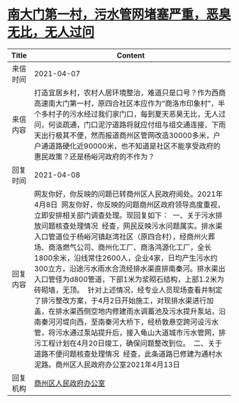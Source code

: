# <a href="http://www.shangluo.gov.cn/zmhd/ldxxxx.jsp?urltype=leadermail.LeaderMailContentUrl&wbtreeid=1112&leadermailid=7116">南大门第一村，污水管网堵塞严重，恶臭无比，无人过问</a>
| Title |                                                                                                                                                                                                                                      Content                                                                                                                                                                                                                                      |
|:-----:|-----------------------------------------------------------------------------------------------------------------------------------------------------------------------------------------------------------------------------------------------------------------------------------------------------------------------------------------------------------------------------------------------------------------------------------------------------------------------------------|
| 来信时间  | 2021-04-07                                                                                                                                                                                                                                                                                                                                                                                                                                                                        |
| 来信内容  | 打造宜居乡村，农村人居环境整治，难道只是口号？作为西商高速南大门第一村，原四合社区本应作为“商洛市印象村”，半个多村子的污水经过我们家门口，每到夏天恶臭无比，无人过问，何谈疏通，门口泥泞道路将就应付组与组交通连接，下雨天出行极其不便，然而报道商州区管网改造30000多米，户户通道路硬化近90000米，也不知道是社区不能享受政府的惠民政策？还是杨峪河政府的不作为？                                                                                                                                                                                                                                                                                            |
| 回复时间  | 2021-04-08                                                                                                                                                                                                                                                                                                                                                                                                                                                                        |
| 回复内容  | 网友你好，你反映的问题已转商州区人民政府阅处。2021年4月8日  网友你好，你反映的问题商州区政府领导高度重视，立即安排相关部门调查处理。现回复如下：  一、关于污水排放问题核查处理情况  经查，网民反映污水问题属实。排水渠入口管道位于杨峪河镇赵湾社区（原四合村），经商州火葬场、商洛燃气公司、商州化工厂、商洛鸿源化工厂，全长1800余米，沿线常住2600人，企业4家，日均产生污水约300立方，沿途污水雨水合流经排水渠直排南秦河。排水渠出入口管径为d800管道，下部1米为浆砌石结构，上部1.2米为砖砌墙，无顶。  针对上述情况，经专业人员现场查看并制定了排污整改方案，于4月2日开始施工，对现排水渠进行加盖，在排水渠西侧空地内修建雨水调蓄池及污水提升泵站，沿南秦河河堤向西，至南秦河大桥下，经桥敦悬空跨河设污水管，将污水通过泵站提升后，接入龟山大道城市污水管网，排污工程计划在4月20日竣工，确保问题整改到位。  二、关于道路不便问题核查处理情况  经查，此条道路已修建为通村水泥路。商州区人民政府办公室2021年4月13日 |
| 回复机构  | <a href="../../category/agencies/商州区人民政府办公室.md">商州区人民政府办公室</a>                                                                                                                                                                                                                                                                                                                                                                                                                    |